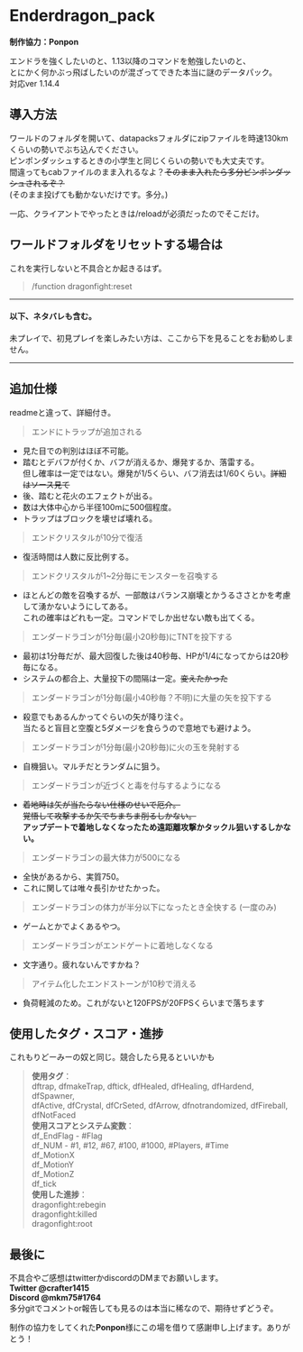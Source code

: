 # Enderdragon_pack

**制作協力：Ponpon**

エンドラを強くしたいのと、1.13以降のコマンドを勉強したいのと、  
とにかく何かぶっ飛ばしたいのが混ざってできた本当に謎のデータパック。  
対応ver 1.14.4

## 導入方法

ワールドのフォルダを開いて、datapacksフォルダにzipファイルを時速130kmくらいの勢いでぶち込んでください。  
ピンポンダッシュするときの小学生と同じくらいの勢いでも大丈夫です。  
間違ってもcabファイルのまま入れるなよ？~~そのまま入れたら多分ピンポンダッシュされるぞ？~~  
(そのまま投げても動かないだけです。多分。)

一応、クライアントでやったときは/reloadが必須だったのでそこだけ。

## ワールドフォルダをリセットする場合は

これを実行しないと不具合とか起きるはず。
>/function dragonfight:reset

- - - - - - - - - - - - - - - - - - - - - - - 
[](気合の連打)

#### 以下、ネタバレも含む。
未プレイで、初見プレイを楽しみたい方は、ここから下を見ることをお勧めしません。

- - - - - - - - - - - - - - - - - - - - - - - 
[](迫真の連打)

## 追加仕様

readmeと違って、詳細付き。
>エンドにトラップが追加される  
 - 見た目での判別はほぼ不可能。
 - 踏むとデバフが付くか、バフが消えるか、爆発するか、落雷する。  
   但し確率は一定ではない。爆発が1/5くらい、バフ消去は1/60くらい。~~詳細はソース見て~~
 - 後、踏むと花火のエフェクトが出る。
 - 数は大体中心から半径100mに500個程度。
 - トラップはブロックを壊せば壊れる。
>エンドクリスタルが10分で復活  
 - 復活時間は人数に反比例する。  
>エンドクリスタルが1~2分毎にモンスターを召喚する  
 - ほとんどの敵を召喚するが、一部敵はバランス崩壊とかうるささとかを考慮して湧かないようにしてある。  
   これの確率はどれも一定。コマンドでしか出せない敵も出てくる。
>エンダードラゴンが1分毎(最小20秒毎)にTNTを投下する  
 - 最初は1分毎だが、最大回復した後は40秒毎、HPが1/4になってからは20秒毎になる。
 - システムの都合上、大量投下の間隔は一定。~~変えたかった~~
>エンダードラゴンが1分毎(最小40秒毎？不明)に大量の矢を投下する  
 - 殺意でもあるんかってぐらいの矢が降り注ぐ。  
   当たると盲目と空腹と5ダメージを食らうので意地でも避けよう。
>エンダードラゴンが1分毎(最小20秒毎)に火の玉を発射する  
 - 自機狙い。マルチだとランダムに狙う。
>エンダードラゴンが近づくと毒を付与するようになる  
 - ~~着地時は矢が当たらない仕様のせいで厄介。~~  
   ~~覚悟して攻撃するか矢でちまちま削るしかない。~~  
   **アップデートで着地しなくなったため遠距離攻撃かタックル狙いするしかない。**  
>エンダードラゴンの最大体力が500になる  
 - 全快があるから、実質750。
 - これに関しては唯々長引かせたかった。
>エンダードラゴンの体力が半分以下になったとき全快する (一度のみ)  
 - ゲームとかでよくあるやつ。  
>エンダードラゴンがエンドゲートに着地しなくなる  
 - 文字通り。疲れないんですかね？  
>アイテム化したエンドストーンが10秒で消える  
 - 負荷軽減のため。これがないと120FPSが20FPSくらいまで落ちます
 
## 使用したタグ・スコア・進捗
これもりどーみーの奴と同じ。競合したら見るといいかも
> **使用タグ**：  
>   dftrap, dfmakeTrap, dftick, dfHealed, dfHealing, dfHardend, dfSpawner,  
>   dfActive, dfCrystal, dfCrSeted, dfArrow, dfnotrandomized, dfFireball, dfNotFaced  
> **使用スコアとシステム変数**：  
>   df_EndFlag - #Flag  
>   df_NUM - #1, #12, #67, #100, #1000, #Players, #Time  
>   df_MotionX  
>   df_MotionY  
>   df_MotionZ  
>   df_tick  
> **使用した進捗**：  
>   dragonfight:rebegin  
>   dragonfight:killed  
>   dragonfight:root  

## 最後に
不具合やご感想はtwitterかdiscordのDMまでお願いします。  
 **Twitter @crafter1415  
 Discord @mkm75#1764**  
多分gitでコメントor報告しても見るのは本当に稀なので、期待せずどうぞ。

制作の協力をしてくれた**Ponpon**様にこの場を借りて感謝申し上げます。ありがとう！
